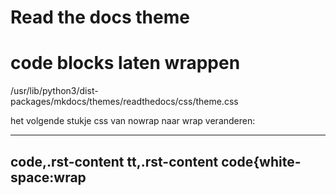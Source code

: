 # Read the docs theme 

# code blocks laten wrappen

/usr/lib/python3/dist-packages/mkdocs/themes/readthedocs/css/theme.css

het volgende stukje css van nowrap naar wrap veranderen:

  ---
  code,.rst-content tt,.rst-content code{white-space:wrap
  ---

